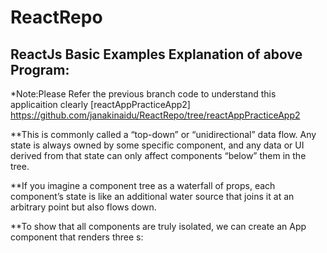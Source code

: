 # ReactRepo
ReactJs Basic Examples 
Explanation of above Program:
------------------------------

*Note:Please Refer the previous branch code to understand this applicaition clearly [reactAppPracticeApp2]
https://github.com/janakinaidu/ReactRepo/tree/reactAppPracticeApp2


**This is commonly called a “top-down” or “unidirectional” data flow. Any state is always owned by some specific component, and any data or UI derived from that state can only affect components “below” them in the tree.

**If you imagine a component tree as a waterfall of props, each component’s state is like an additional water source that joins it at an arbitrary point but also flows down.

**To show that all components are truly isolated, we can create an App component that renders three <Clock>s:

